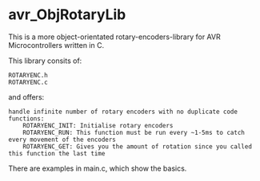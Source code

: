 avr_ObjRotaryLib
================

This is a more object-orientated rotary-encoders-library for AVR Microcontrollers written in C.

This library consits of:

    ROTARYENC.h
    ROTARYENC.c

and offers:

    handle infinite number of rotary encoders with no duplicate code
    functions:
        ROTARYENC_INIT: Initialise rotary encoders
        ROTARYENC_RUN: This function must be run every ~1-5ms to catch every movement of the encoders
        ROTARYENC_GET: Gives you the amount of rotation since you called this function the last time

There are examples in main.c, which show the basics.